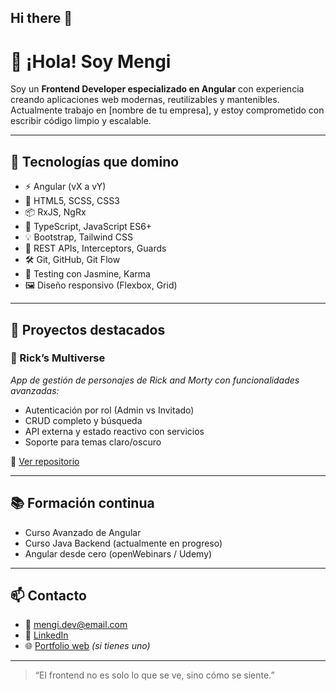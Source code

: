 ## Hi there 👋

# 👋 ¡Hola! Soy Mengi

Soy un **Frontend Developer especializado en Angular** con experiencia creando aplicaciones web modernas, reutilizables y mantenibles. Actualmente trabajo en [nombre de tu empresa], y estoy comprometido con escribir código limpio y escalable.

---

## 🚀 Tecnologías que domino

- ⚡ Angular (vX a vY)
- 🎨 HTML5, SCSS, CSS3
- 📦 RxJS, NgRx
- 🧰 TypeScript, JavaScript ES6+
- 💡 Bootstrap, Tailwind CSS
- 🔌 REST APIs, Interceptors, Guards
- 🛠️ Git, GitHub, Git Flow
- 🧪 Testing con Jasmine, Karma
- 🖼️ Diseño responsivo (Flexbox, Grid)

---

## 🧪 Proyectos destacados

### 🔹 Rick’s Multiverse  
_App de gestión de personajes de Rick and Morty con funcionalidades avanzadas:_
- Autenticación por rol (Admin vs Invitado)
- CRUD completo y búsqueda
- API externa y estado reactivo con servicios
- Soporte para temas claro/oscuro

🔗 [Ver repositorio](https://github.com/tuusuario/ricks-multiverse)

---

## 📚 Formación continua

- Curso Avanzado de Angular
- Curso Java Backend (actualmente en progreso)
- Angular desde cero (openWebinars / Udemy)

---

## 📫 Contacto

- 📧 mengi.dev@email.com
- 💼 [LinkedIn](https://linkedin.com/in/tuusuario)
- 🌐 [Portfolio web](https://tuweb.dev) _(si tienes uno)_

---

> “El frontend no es solo lo que se ve, sino cómo se siente.”  


<!--
**meengii/meengii** is a ✨ _special_ ✨ repository because its `README.md` (this file) appears on your GitHub profile.

Here are some ideas to get you started:

- 🔭 I’m currently working on ...
- 🌱 I’m currently learning ...
- 👯 I’m looking to collaborate on ...
- 🤔 I’m looking for help with ...
- 💬 Ask me about ...
- 📫 How to reach me: ...
- 😄 Pronouns: ...
- ⚡ Fun fact: ...
-->
